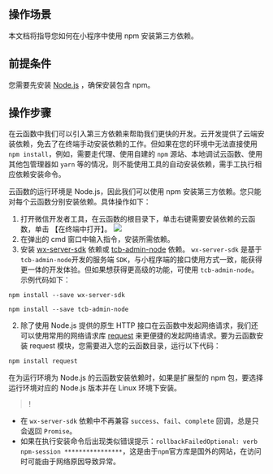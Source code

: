## 操作场景
本文档将指导您如何在小程序中使用 npm 安装第三方依赖。

## 前提条件
您需要先安装 [Node.js](https://nodejs.org/en/) ，确保安装包含 npm。


## 操作步骤
在云函数中我们可以引入第三方依赖来帮助我们更快的开发。云开发提供了云端安装依赖，免去了在终端手动安装依赖的工作。但如果在您的环境中无法直接使用 `npm install`，例如，需要走代理、使用自建的 `npm` 源站、本地调试云函数、使用其他包管理器如 `yarn` 等的情况，则不能使用工具的自动安装依赖，需手工执行相应依赖安装命令。

云函数的运行环境是 Node.js，因此我们可以使用 npm 安装第三方依赖。您只能对每个云函数分别安装依赖。具体操作如下：
1. 打开微信开发者工具，在云函数的根目录下，单击右键需要安装依赖的云函数，单击 【在终端中打开】。 
![](https://main.qcloudimg.com/raw/fd5aad2eec439e3b4f78daa42a147862.png)
2. 在弹出的 cmd 窗口中输入指令，安装所需依赖。
 1. 安装  [wx-server-sdk](https://developers.weixin.qq.com/miniprogram/dev/wxcloud/reference-server-api/) 依赖或 [tcb-admin-node](https://github.com/TencentCloudBase/tcb-admin-node) 依赖。
 `wx-server-sdk` 是基于 `tcb-admin-node`开发的服务端 `SDK`，与小程序端的接口使用方式一致，能获得更一体的开发体验。但如果想获得更高级的功能，可使用 `tcb-admin-node`。示例代码如下：
```text
npm install --save wx-server-sdk
```
```
npm install --save tcb-admin-node
``` 
  2. 除了使用 Node.js 提供的原生 HTTP 接口在云函数中发起网络请求，我们还可以使用常用的网络请求库  [request](https://github.com/request/request) 来更便捷的发起网络请求。要为云函数安装 request 模块，您需要进入您的云函数目录，运行以下代码：
```javascript
npm install request
```
在为运行环境为 Node.js 的云函数安装依赖时，如果是扩展型的 npm 包，要选择运行环境对应的 Node.js 版本并在 Linux 环境下安装。
  
  >!
  - 在 `wx-server-sdk` 依赖中不再兼容 `success`、`fail`、`complete` 回调，总是只会返回 `Promise`。
  - 如果在执行安装命令后出现类似错误提示：`rollbackFailedOptional: verb npm-session ****************`，这是由于`npm`官方库是国外的网站，在访问时可能由于网络原因导致异常。





